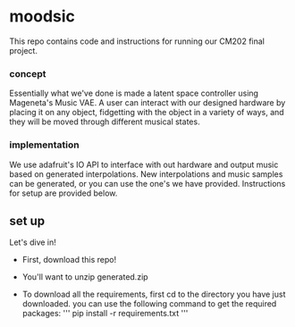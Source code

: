 # moodsic

This repo contains code and instructions for running our CM202 final project. 

### concept 

Essentially what we've done is made a latent space controller using Mageneta's Music VAE. A user can interact with our designed hardware by placing it on any object, fidgetting with the object in a variety of ways, and they will be moved through different musical states. 

### implementation 

We use adafruit's IO API to interface with out hardware and output music based on generated interpolations. New interpolations and music samples can be generated, or you can use the one's we have provided. Instructions for setup are provided below. 

## set up 

Let's dive in! 

 - First, download this repo! 

 - You'll want to unzip generated.zip
 
 - To download all the requirements, first cd to the directory you have just downloaded. you can use the following command to get the required packages: 
 '''
 pip install -r requirements.txt
 '''
 
 
